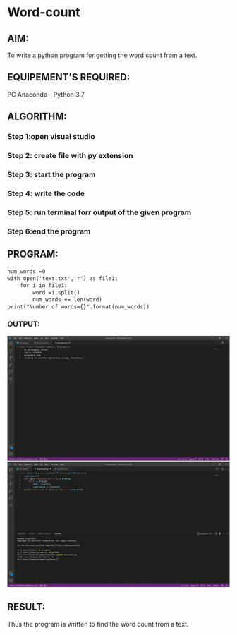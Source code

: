 # Word-count
## AIM:
To write a python program for getting the word count from a text.
## EQUIPEMENT'S REQUIRED: 
PC
Anaconda - Python 3.7
## ALGORITHM: 
### Step 1:open visual studio

### Step 2: create file with py extension
 
### Step 3: start the program

### Step 4: write the code 

### Step 5: run terminal forr output of the given program

### Step 6:end the program 

## PROGRAM:
~~~
num_words =0
with open('text.txt','r') as file1:
    for i in file1:
        word =i.split()
        num_words += len(word)
print("Number of words={}".format(num_words))
~~~

### OUTPUT:
![output](tham1.jpg)
![output](tham2.jpg)



## RESULT:
Thus the program is written to find the word count from a text.
